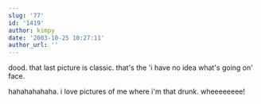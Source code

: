 ```yaml
---
slug: '77'
id: '1419'
author: kimpy
date: '2003-10-25 10:27:11'
author_url: ''
---
```

dood.  that last picture is classic.  that's the 'i have no idea what's going on' face.

hahahahahaha.  i love pictures of me where i'm that drunk. wheeeeeeee!
